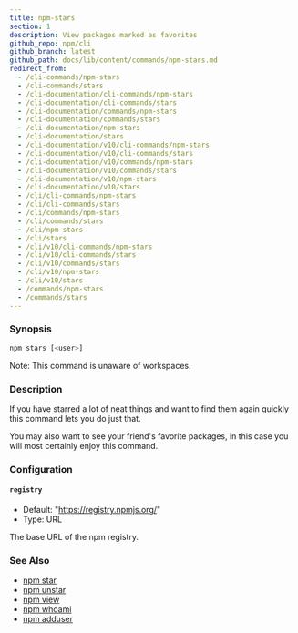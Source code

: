 ```yaml
---
title: npm-stars
section: 1
description: View packages marked as favorites
github_repo: npm/cli
github_branch: latest
github_path: docs/lib/content/commands/npm-stars.md
redirect_from:
  - /cli-commands/npm-stars
  - /cli-commands/stars
  - /cli-documentation/cli-commands/npm-stars
  - /cli-documentation/cli-commands/stars
  - /cli-documentation/commands/npm-stars
  - /cli-documentation/commands/stars
  - /cli-documentation/npm-stars
  - /cli-documentation/stars
  - /cli-documentation/v10/cli-commands/npm-stars
  - /cli-documentation/v10/cli-commands/stars
  - /cli-documentation/v10/commands/npm-stars
  - /cli-documentation/v10/commands/stars
  - /cli-documentation/v10/npm-stars
  - /cli-documentation/v10/stars
  - /cli/cli-commands/npm-stars
  - /cli/cli-commands/stars
  - /cli/commands/npm-stars
  - /cli/commands/stars
  - /cli/npm-stars
  - /cli/stars
  - /cli/v10/cli-commands/npm-stars
  - /cli/v10/cli-commands/stars
  - /cli/v10/commands/stars
  - /cli/v10/npm-stars
  - /cli/v10/stars
  - /commands/npm-stars
  - /commands/stars
---
```


### Synopsis

```bash
npm stars [<user>]
```

Note: This command is unaware of workspaces.

### Description

If you have starred a lot of neat things and want to find them again quickly this command lets you do just that.

You may also want to see your friend's favorite packages, in this case you will most certainly enjoy this command.

### Configuration

#### `registry`

- Default: "https://registry.npmjs.org/"
- Type: URL

The base URL of the npm registry.

### See Also

- [npm star](/cli/v10/commands/npm-star)
- [npm unstar](/cli/v10/commands/npm-unstar)
- [npm view](/cli/v10/commands/npm-view)
- [npm whoami](/cli/v10/commands/npm-whoami)
- [npm adduser](/cli/v10/commands/npm-adduser)
